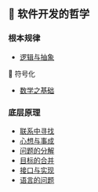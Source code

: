 
## 🌴 软件开发的哲学

### 根本规律

- [逻辑与抽象](./software/ultimate/逻辑与抽象.md)

🔽 符号化

- [数学之基础](./software/ultimate/数学之基础.md)

### 底层原理

- [联系中寻找](./software/formula/联系中寻找.md)
- [心想与事成](./software/formula/心想与事成.md)
- [问题的分解](./software/formula/问题的分解.md)
- [目标的合并](./software/formula/目标的合并.md)
- [接口与实现](./software/formula/接口与实现.md)
- [语言的问题](./software/formula/语言的问题.md)

<div style="height: 200px"></div>